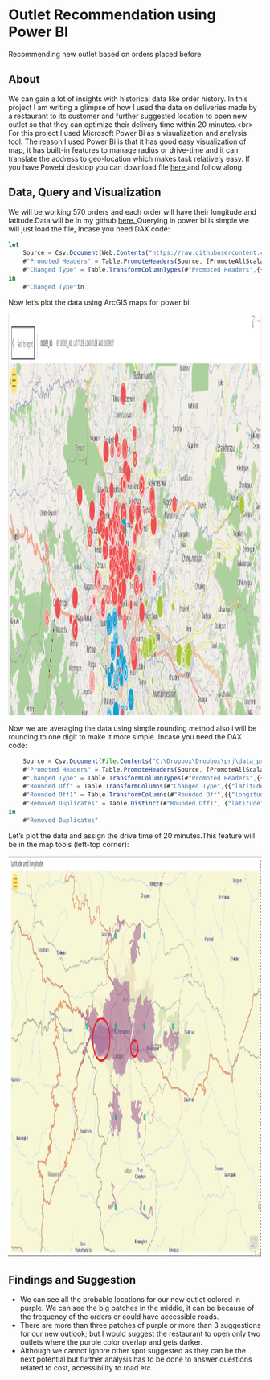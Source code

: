 # Outlet Recommendation using Power BI
Recommending new outlet based on orders placed before

## About
We can gain a lot of insights with historical data like order history. In this project I am writing a glimpse of how I used the data on deliveries made by a restaurant to its customer and further suggested location to open new outlet so that they can optimize their delivery time within 20 minutes.<br\>
For this project I used Microsoft Power Bi as a visualization and analysis tool. The reason I used Power Bi is that it has good easy visualization of map, it has built-in features to manage radius or drive-time and it can translate the address to geo-location which makes task relatively easy.
If you have Powebi desktop you can download file <a href="/recommend_outlet.pbix" target="_blank"> here </a>and follow along.

## Data, Query and Visualization
We will be working 570 orders and each order will have their longitude and latitude.Data will be in my github  <a href="/data/outlet_analysis.csv" target="_blank">here. </a>
Querying in power bi is simple we will just load the file, Incase you need DAX code:

```javascript
let
    Source = Csv.Document(Web.Contents("https://raw.githubusercontent.com/roesta07/Outlet-Recommendation/main/data/outlet_analysis.csv"),[Delimiter=",", Columns=5, Encoding=1252,     QuoteStyle=QuoteStyle.None]),
    #"Promoted Headers" = Table.PromoteHeaders(Source, [PromoteAllScalars=true]),
    #"Changed Type" = Table.TransformColumnTypes(#"Promoted Headers",{{"order_no", Int64.Type}, {"district", type text}, {"address", type text}, {"latitude", type number}, {"longitude", type number}})
in
    #"Changed Type"in

```
Now let’s plot the data using ArcGIS maps for power bi

<img src="/img/capture1.png" alt="delivery distrubution" width="800" height="800">

Now we are averaging the data using simple rounding method also i will be rounding to one digit to make it more simple. Incase you need the DAX code:
```javascript
    Source = Csv.Document(File.Contents("C:\Dropbox\Dropbox\prj\data_projects\outlet location\outlet_analysis.csv"),[Delimiter=",", Columns=5, Encoding=1252,                         QuoteStyle=QuoteStyle.None]),
    #"Promoted Headers" = Table.PromoteHeaders(Source, [PromoteAllScalars=true]),
    #"Changed Type" = Table.TransformColumnTypes(#"Promoted Headers",{{"order_no", Int64.Type}, {"district", type text}, {"address", type text}, {"latitude", type number},           {"longitude", type number}}),
    #"Rounded Off" = Table.TransformColumns(#"Changed Type",{{"latitude", each Number.Round(_, 1), type number}}),
    #"Rounded Off1" = Table.TransformColumns(#"Rounded Off",{{"longitude", each Number.Round(_, 1), type number}}),
    #"Removed Duplicates" = Table.Distinct(#"Rounded Off1", {"latitude", "longitude"})
in
    #"Removed Duplicates"
```
Let’s plot the data and assign the drive time of 20 minutes.This feature will be in the map tools (left-top corner):

<img src="/img/capture2.png" alt="delivery distrubution" width="800" height="800">


## Findings and Suggestion
-	We can see all the probable locations for our new outlet colored in purple. We can see the big patches in the middle, it can be because of the frequency of the orders or could have accessible roads.
-	 There are more than three patches of purple or more than 3 suggestions for our new outlook; but I would suggest the restaurant to open only two outlets where the purple color overlap and gets darker.
-	Although we cannot ignore other spot suggested as they can be the next potential but further analysis has to be done to answer questions related to cost, accessibility to road etc.






